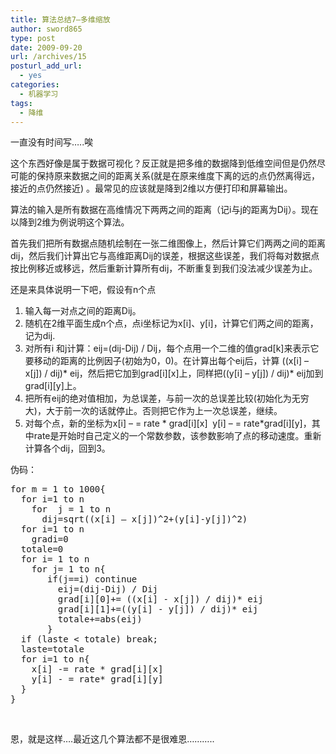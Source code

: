 ```yaml
---
title: 算法总结7—多维缩放
author: sword865
type: post
date: 2009-09-20
url: /archives/15
posturl_add_url:
  - yes
categories:
  - 机器学习
tags:
  - 降维
---
```

一直没有时间写…..唉

这个东西好像是属于数据可视化？反正就是把多维的数据降到低维空间但是仍然尽可能的保持原来数据之间的距离关系(就是在原来维度下离的远的点仍然离得远，接近的点仍然接近) 。最常见的应该就是降到2维以方便打印和屏幕输出。

算法的输入是所有数据在高维情况下两两之间的距离（记i与j的距离为Dij）。现在以降到2维为例说明这个算法。

首先我们把所有数据点随机绘制在一张二维图像上，然后计算它们两两之间的距离dij，然后我们计算出它与高维距离Dij的误差，根据这些误差，我们将每对数据点按比例移近或移远，然后重新计算所有dij，不断重复到我们没法减少误差为止。

还是来具体说明一下吧，假设有n个点

  1. 输入每一对点之间的距离Dij。
  2. 随机在2维平面生成n个点，点i坐标记为x[i]、y[i]，计算它们两之间的距离，记为dij.
  3. 对所有i 和j计算：eij=(dij-Dij) / Dij，每个点用一个二维的值grad\[k]来表示它要移动的距离的比例因子(初始为0，0)。在计算出每个eij后，计算 ((x[i] &#8211; x[j]) / dij)\* eij，然后把它加到grad[i\]\[x\]上，同样把((y\[i] &#8211; y[j]) / dij)\* eij加到grad[i\]\[y\]上。
  4. 把所有eij的绝对值相加，为总误差，与前一次的总误差比较(初始化为无穷大)，大于前一次的话就停止。否则把它作为上一次总误差，继续。
  5. 对每个点，新的坐标为x\[i] &#8211; = rate \* grad[i\]\[x\]  y\[i] &#8211; = rate\*grad[i\]\[y\]，其中rate是开始时自己定义的一个常数参数，该参数影响了点的移动速度。重新计算各个dij，回到3。

伪码：

<pre class="lang:vim decode:true ">for m = 1 to 1000{
  for i=1 to n
    for  j = 1 to n
      dij=sqrt((x[i] – x[j])^2+(y[i]-y[j])^2)
  for i=1 to n
    gradi=0
  totale=0
  for i= 1 to n
    for j= 1 to n{
       if(j==i) continue
         eij=(dij-Dij) / Dij
         grad[i][0]+= ((x[i] - x[j]) / dij)* eij
         grad[i][1]+=((y[i] - y[j]) / dij)* eij
         totale+=abs(eij)
       }
  if (laste &lt; totale) break;
  laste=totale
  for i=1 to n{
    x[i] -= rate * grad[i][x]
    y[i] - = rate* grad[i][y]
  }
}</pre>

&nbsp;

恩，就是这样….最近这几个算法都不是很难恩………..


